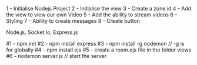 


1 - Initialise Nodejs Project
2 - Initialise the view
3 - Create a zone id 
4 - Add the view to view our own Video
5 - Add the ability to stream videos
6 - Styling
7 - Ability to create messages
8 - Create button

Node.js, Socket.io, Express.js


#1 - npm init
#2 - npm install express
#3 - npm install -g nodemon // -g is for globally
#4 - npm install ejs
#5 - create a room.ejs file in the folder views
#6 - nodemon server.js // start the server
